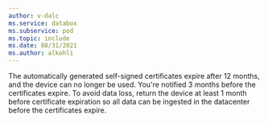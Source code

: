 ```yaml
---
author: v-dalc
ms.service: databox  
ms.subservice: pod
ms.topic: include
ms.date: 08/31/2021
ms.author: alkohli
---
```


The automatically generated self-signed certificates expire after 12 months, and the device can no longer be used. You're notified 3 months before the certificates expire. To avoid data loss, return the device at least 1 month before certificate expiration so all data can be ingested in the datacenter before the certificates expire.
